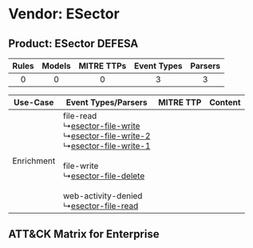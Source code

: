 Vendor: ESector
===============
Product: ESector DEFESA
-----------------------
| Rules | Models | MITRE TTPs | Event Types | Parsers |
|:-----:|:------:|:----------:|:-----------:|:-------:|
|   0   |   0    |     0      |      3      |    3    |

|  Use-Case  | Event Types/Parsers    | MITRE TTP | Content    |
|:----------:| ---- | --------- | ---- |
| Enrichment |  file-read<br> ↳[esector-file-write](Ps/pC_esectorfilewrite.md)<br> ↳[esector-file-write-2](Ps/pC_esectorfilewrite2.md)<br> ↳[esector-file-write-1](Ps/pC_esectorfilewrite1.md)<br><br> file-write<br> ↳[esector-file-delete](Ps/pC_esectorfiledelete.md)<br><br> web-activity-denied<br> ↳[esector-file-read](Ps/pC_esectorfileread.md)<br> |    | [](RM/r_m_esector_esector_defesa_Enrichment.md) |

ATT&CK Matrix for Enterprise
----------------------------
